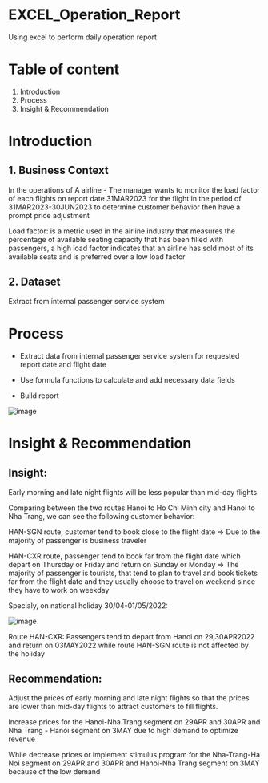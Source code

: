 # EXCEL_Operation_Report
Using excel to perform daily operation report
# Table of content
1. Introduction
2. Process
3. Insight & Recommendation
# Introduction
## 1. Business Context
In the operations of A airline - The manager wants to monitor the load factor of each flights on report date 31MAR2023 for the flight in the period of 31MAR2023-30JUN2023 to determine customer behavior then have a prompt price adjustment

Load factor: is a metric used in the airline industry that measures the percentage of available seating capacity that has been filled with passengers, a high load factor indicates that an airline has sold most of its available seats and is preferred over a low load factor
## 2. Dataset
Extract from internal passenger service system
# Process

* Extract data from internal passenger service system for requested report date and flight date

* Use formula functions to calculate and add necessary data fields

* Build report

![image](https://github.com/linh280999/EXCEL_Operation_Report/assets/144362005/97c94d08-1cf4-48b7-84de-9f2f28c83afc)

# Insight & Recommendation
## Insight:

Early morning and late night flights will be less popular than mid-day flights

Comparing between the two routes Hanoi to Ho Chi Minh city and Hanoi to Nha Trang, we can see the following customer behavior:

HAN-SGN route, customer tend to book close to the flight date => Due to the majority of passenger is business traveler

HAN-CXR route, passenger tend to book far from the flight date which depart on Thursday or Friday and return on Sunday or Monday  => The majority of passenger is tourists, that tend to plan to travel and book tickets far from the flight date and they usually choose to travel on weekend since they have to work on weekday

Specialy, on national holiday 30/04-01/05/2022:

![image](https://github.com/linh280999/EXCEL_Operation_Report/assets/144362005/3f666755-a01a-4fa5-b067-4987f7bfefe9)

Route HAN-CXR: Passengers tend to depart from Hanoi on 29,30APR2022 and return on 03MAY2022 while route HAN-SGN route is not affected by the holiday
## Recommendation:
Adjust the prices of early morning and late night flights so that the prices are lower than mid-day flights to attract customers to fill flights.

Increase prices for the Hanoi-Nha Trang segment on 29APR and 30APR and Nha Trang - Hanoi segment on 3MAY due to high demand to optimize revenue

While decrease prices or implement stimulus program for the Nha-Trang-Ha Noi segment on 29APR and 30APR and Hanoi-Nha Trang segment on 3MAY because of the low demand
